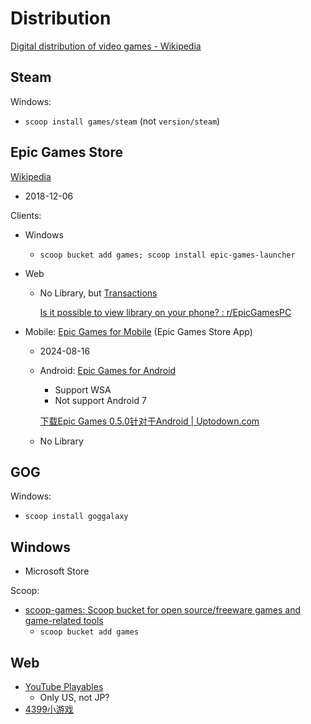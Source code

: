 # Distribution
[Digital distribution of video games - Wikipedia](https://en.wikipedia.org/wiki/Digital_distribution_of_video_games)

## Steam
Windows:
- `scoop install games/steam` (not `version/steam`)

## Epic Games Store
[Wikipedia](https://en.wikipedia.org/wiki/Epic_Games_Store)

- 2018-12-06

Clients:
- Windows
  - `scoop bucket add games; scoop install epic-games-launcher`

- Web
  - No Library, but [Transactions](https://www.epicgames.com/account/transactions?lang=en-US)

    [Is it possible to view library on your phone? : r/EpicGamesPC](https://www.reddit.com/r/EpicGamesPC/comments/1d05n28/is_it_possible_to_view_library_on_your_phone/)

- Mobile: [Epic Games for Mobile](https://store.epicgames.com/en-US/mobile) (Epic Games Store App)
  - 2024-08-16
  - Android: [Epic Games for Android](https://store.epicgames.com/en-US/mobile/android)
    - Support WSA
    - Not support Android 7

    [下载Epic Games 0.5.0针对于Android | Uptodown.com](https://fortnite-installer.cn.uptodown.com/android/download)

  - No Library

## GOG
Windows:
- `scoop install goggalaxy`

## Windows
- Microsoft Store

Scoop:
- [scoop-games: Scoop bucket for open source/freeware games and game-related tools](https://github.com/Calinou/scoop-games)
  - `scoop bucket add games`

## Web
- [YouTube Playables](https://www.youtube.com/playables)
  - Only US, not JP?
- [4399小游戏](https://www.4399.com/)
